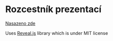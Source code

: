 # Rozcestník prezentací

[Nasazeno zde](https://prezscam.adamhlavacek.com)

Uses [Reveal.js](https://github.com/hakimel/reveal.js/) library which is under MIT license

